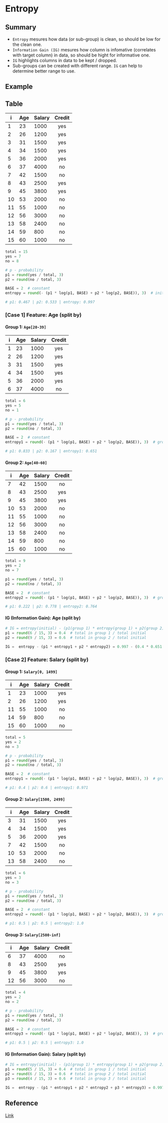 # Entropy

## Summary
* `Entropy` mesures how data (or sub-group) is clean, so should be low for the clean one.
* `Information Gain (IG)` mesures how column is infomative (correlates with target column) in data, so should be hight for informative one.
* `IG` highlights columns in data to be kept / dropped.
* Sub-groups can be created with different range. `IG` can help to determine better range to use.

## Example

## Table

i  | Age          | Salary        |     Credit    |
---|--------------|---------------|:-------------:|
1  | 23           | 1000          |      yes      |
2  | 26           | 1200          |      yes      |
3  | 31           | 1500          |      yes      |
4  | 34           | 1500          |      yes      |
5  | 36           | 2000          |      yes      |
6  | 37           | 4000          |      no       |
7  | 42           | 1500          |      no       |
8  | 43           | 2500          |      yes      |
9  | 45           | 3800          |      yes      |
10 | 53           | 2000          |      no       |
11 | 55           | 1000          |      no       |
12 | 56           | 3000          |      no       |
13 | 58           | 2400          |      no       |
14 | 59           | 800           |      no       |
15 | 60           | 1000          |      no       |

```py
total = 15
yes = 7
no = 8

# p - probability
p1 = round(yes / total, 3)
p2 = round(no / total, 3)

BASE = 2  # constant
entropy = round(- (p1 * log(p1, BASE) + p2 * log(p2, BASE)), 3)  # initial

# p1: 0.467 | p2: 0.533 | entropy: 0.997
```

### [Case 1] Feature: Age (split by)

#### Group 1: `Age[20-39]`

i  | Age          | Salary        |     Credit    |
---|--------------|---------------|:-------------:|
1  | 23           | 1000          |      yes      |
2  | 26           | 1200          |      yes      |
3  | 31           | 1500          |      yes      |
4  | 34           | 1500          |      yes      |
5  | 36           | 2000          |      yes      |
6  | 37           | 4000          |      no       |

```py
total = 6
yes = 5
no = 1

# p - probability
p1 = round(yes / total, 3)
p2 = round(no / total, 3)

BASE = 2  # constant
entropy1 = round(- (p1 * log(p1, BASE) + p2 * log(p2, BASE)), 3)  # group 1

# p1: 0.833 | p2: 0.167 | entropy1: 0.651
```

#### Group 2: `Age[40-60]`

i  | Age          | Salary        |     Credit    |
---|--------------|---------------|:-------------:|
7  | 42           | 1500          |      no       |
8  | 43           | 2500          |      yes      |
9  | 45           | 3800          |      yes      |
10 | 53           | 2000          |      no       |
11 | 55           | 1000          |      no       |
12 | 56           | 3000          |      no       |
13 | 58           | 2400          |      no       |
14 | 59           | 800           |      no       |
15 | 60           | 1000          |      no       |

```py
total = 9
yes = 2
no = 7

p1 = round(yes / total, 3)
p2 = round(no / total, 3)

BASE = 2  # constant
entropy2 = round(- (p1 * log(p1, BASE) + p2 * log(p2, BASE)), 3)  # group 2

# p1: 0.222 | p2: 0.778 | entropy2: 0.764
```

#### IG (Information Gain): Age (split by)

```py
# IG = entropy(initial) - (p1(group 1) * entropy(group 1) + p2(group 2) * entropy(group 2) + ...)
p1 = round(6 / 15, 3) = 0.4  # total in group 1 / total initial
p2 = round(9 / 15, 3) = 0.6  # total in group 2 / total initial

IG =  entropy - (p1 * entropy1 + p2 * entropy2) = 0.997 - (0.4 * 0.651 + 0.6 * 0.764) = 0.2782
```

### [Case 2] Feature: Salary (split by)

#### Group 1: `Salary[0, 1499]`

i  | Age          | Salary        |     Credit    |
---|--------------|---------------|:-------------:|
1  | 23           | 1000          |      yes      |
2  | 26           | 1200          |      yes      |
11 | 55           | 1000          |      no       |
14 | 59           | 800           |      no       |
15 | 60           | 1000          |      no       |

```py
total = 5
yes = 2
no = 3

# p - probability
p1 = round(yes / total, 3)
p2 = round(no / total, 3)

BASE = 2  # constant
entropy1 = round(- (p1 * log(p1, BASE) + p2 * log(p2, BASE)), 3)  # group 1

# p1: 0.4 | p2: 0.6 | entropy1: 0.971
```

#### Group 2: `Salary[1500, 2499]`

i  | Age          | Salary        |     Credit    |
---|--------------|---------------|:-------------:|
3  | 31           | 1500          |      yes      |
4  | 34           | 1500          |      yes      |
5  | 36           | 2000          |      yes      |
7  | 42           | 1500          |      no       |
10 | 53           | 2000          |      no       |
13 | 58           | 2400          |      no       |

```py
total = 6
yes = 3
no = 3

# p - probability
p1 = round(yes / total, 3)
p2 = round(no / total, 3)

BASE = 2  # constant
entropy2 = round(- (p1 * log(p1, BASE) + p2 * log(p2, BASE)), 3)  # group 2

# p1: 0.5 | p2: 0.5 | entropy2: 1.0
```

#### Group 3: `Salary[2500-inf]`

i  | Age          | Salary        |     Credit    |
---|--------------|---------------|:-------------:|
6  | 37           | 4000          |      no       |
8  | 43           | 2500          |      yes      |
9  | 45           | 3800          |      yes      |
12 | 56           | 3000          |      no       |

```py
total = 4
yes = 2
no = 2

# p - probability
p1 = round(yes / total, 3)
p2 = round(no / total, 3)

BASE = 2  # constant
entropy3 = round(- (p1 * log(p1, BASE) + p2 * log(p2, BASE)), 3)  # group 3

# p1: 0.5 | p2: 0.5 | entropy3: 1.0
```

#### IG (Information Gain): Salary (split by)

```py
# IG = entropy(initial) - (p1(group 1) * entropy(group 1) + p2(group 2) * entropy(group 2) + ...)
p1 = round(5 / 15, 3) = 0.4  # total in group 1 / total initial
p2 = round(6 / 15, 3) = 0.6  # total in group 2 / total initial
p3 = round(4 / 15, 3) = 0.6  # total in group 3 / total initial

IG =  entropy - (p1 * entropy1 + p2 * entropy2 + p3 * entropy3) = 0.997 - (0.333 * 0.971 + 0.4 * 1.0 + 0.267 * 1.0) = 0.007
```

## Reference
[Link]()
